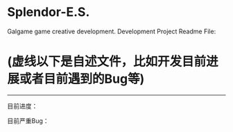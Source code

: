 # Splendor-E.S.
Galgame game creative development.
Development Project Readme File:
# (虚线以下是自述文件，比如开发目前进展或者目前遇到的Bug等)
-------------------------------------------------------------------------------------------
目前进度：

目前严重Bug：
